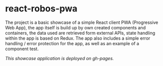 # react-robos-pwa
The project is a basic showcase of a simple React client PWA (Progressive Web App), the app itself is build up by own created components and containers, the data used are retrieved form external APIs, state handling within the app is based on Redux. The app also includes a simple error handling / error protection for the app, as well as an example of a component test.

*This showcase application is deployed on gh-pages.*